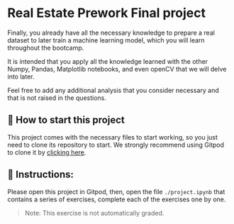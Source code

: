 <!--hide-->
# Real Estate Prework Final project
<!--endhide-->

Finally, you already have all the necessary knowledge to prepare a real dataset to later train a machine learning model, which you will learn throughout the bootcamp.

It is intended that you apply all the knowledge learned with the other Numpy, Pandas, Matplotlib notebooks, and even openCV that we will delve into later.

Feel free to add any additional analysis that you consider necessary and that is not raised in the questions.

## 🌱  How to start this project

This project comes with the necessary files to start working, so you just need to clone its repository to start. We strongly recommend using Gitpod to clone it by [clicking here](https://gitpod.io#https://github.com/4GeeksAcademy/realestate-datacleanup-exercise).

## 📝 Instructions:

Please open this project in Gitpod, then, open the file `./project.ipynb` that contains a series of exercises, complete each of the exercises one by one.

> Note: This exercise is not automatically graded.
